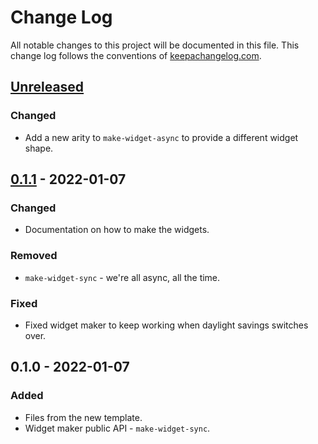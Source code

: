 # Change Log
All notable changes to this project will be documented in this file. This change log follows the conventions of [keepachangelog.com](http://keepachangelog.com/).

## [Unreleased]
### Changed
- Add a new arity to `make-widget-async` to provide a different widget shape.

## [0.1.1] - 2022-01-07
### Changed
- Documentation on how to make the widgets.

### Removed
- `make-widget-sync` - we're all async, all the time.

### Fixed
- Fixed widget maker to keep working when daylight savings switches over.

## 0.1.0 - 2022-01-07
### Added
- Files from the new template.
- Widget maker public API - `make-widget-sync`.

[Unreleased]: https://sourcehost.site/your-name/adventofcode/compare/0.1.1...HEAD
[0.1.1]: https://sourcehost.site/your-name/adventofcode/compare/0.1.0...0.1.1

